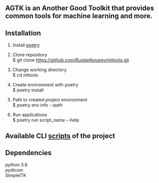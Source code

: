 
## AGTK is an Another Good Toolkit that provides common tools for machine learning and more.

## Installation 

1. Install [poetry](https://python-poetry.org)

2. Clone repository \
    $ git clone https://github.com/RuslanKosarev/mltools.git

3. Change working directory \
    $ cd mltools

4. Create environment with poetry \
    $ poetry install 

5. Path to created project environment \
    $ poetry env info --path

6. Run applications \
    $ poetry run script_name --help

## Available CLI [scripts](https://github.com/RuslanKosarev/agtk/tree/main/mltools/cli) of the project

## Dependencies

   python 3.8 \
   pydicom \
   SimpleITK
   